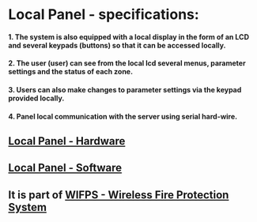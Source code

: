 # Local Panel - specifications:
#### 1. The system is also equipped with a local display in the form of an LCD and several keypads (buttons) so that it can be accessed locally.
#### 2. The user (user) can see from the local lcd several menus, parameter settings and the status of each zone.
#### 3. Users can also make changes to parameter settings via the keypad provided locally.
#### 4. Panel local communication with the server using serial hard-wire.

## [Local Panel - Hardware](https://github.com/slametsampon/WlFPS/blob/main/LocalPanel/LocalPanel.jpg)

## [Local Panel - Software](https://github.com/slametsampon/WlFPS/blob/main/LocalPanel/LocalPanelClassDiagram.jpg)
## It is part of [WlFPS - Wireless Fire Protection System](https://github.com/slametsampon/WlFPS)